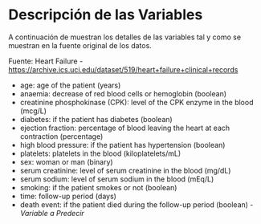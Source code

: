 # Descripción de las Variables

A continuación de muestran los detalles de las variables tal y como se muestran en la fuente original de los datos.

Fuente: Heart Failure - <https://archive.ics.uci.edu/dataset/519/heart+failure+clinical+records>

* age: age of the patient (years)
* anaemia: decrease of red blood cells or hemoglobin (boolean)
* creatinine phosphokinase  (CPK): level of the CPK enzyme in the blood (mcg/L)
* diabetes: if the patient has diabetes (boolean)
* ejection fraction: percentage of blood leaving the heart at each contraction  (percentage)
* high blood pressure: if the patient has hypertension (boolean)
* platelets: platelets in the blood (kiloplatelets/mL)
* sex: woman or man (binary)
* serum creatinine: level of serum creatinine in the blood (mg/dL)
* serum sodium: level of serum sodium in the blood (mEq/L)
* smoking: if the patient smokes or not (boolean)
* time: follow-up period (days)
* death event: if the patient died during the follow-up period (boolean) - _Variable a Predecir_